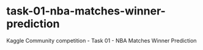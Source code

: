 # task-01-nba-matches-winner-prediction
Kaggle Community competition - Task 01 - NBA Matches Winner Prediction
